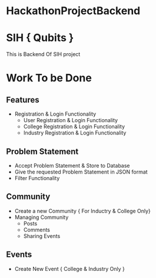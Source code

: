 # HackathonProjectBackend


# SIH { Qubits }
This is Backend Of SIH project

# Work To be Done

## Features
* Registration & Login Functionality
    - User Registration & Login Functionality
    - College Registration & Login Functionality
    - Industry Registration & Login Functionality


## Problem Statement
* Accept Problem Statement & Store to Database
* Give the requested Problem Statement in JSON format
* Filter Functionality


## Community
* Create a new Community { For Inductry & College Only}
* Managing Community
    - Posts
    - Comments
    - Sharing Events


## Events
* Create New Event { College & Industry Only }

